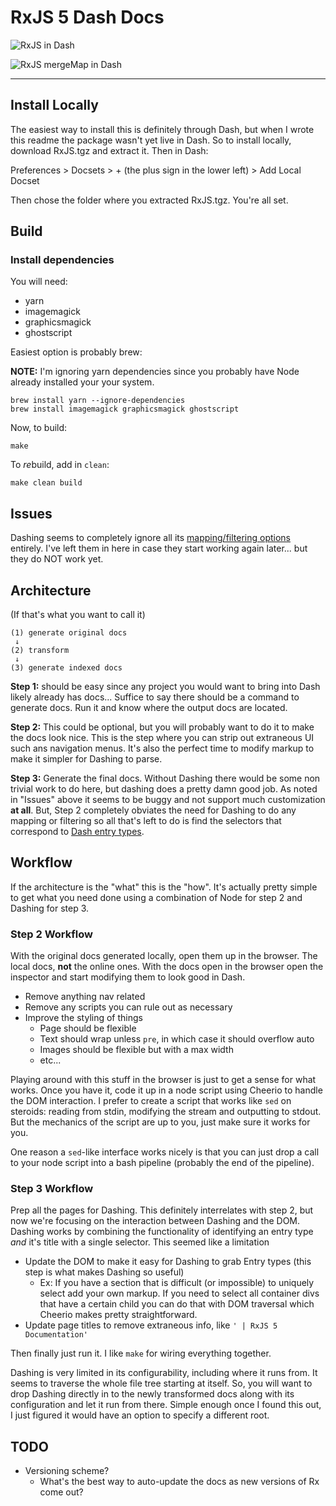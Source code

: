 # RxJS 5 Dash Docs

![RxJS in Dash](https://dropsinn.s3.amazonaws.com/Screen%20Shot%202017-07-04%20at%201.36.51%20AM.png)

![RxJS mergeMap in Dash](https://dropsinn.s3.amazonaws.com/Screen%20Shot%202017-07-04%20at%201.38.50%20AM.png)

---
<!-- Everything below this point will not be included in the dist sent to Dash -->

## Install Locally

The easiest way to install this is definitely through Dash, but when I wrote
this readme the package wasn't yet live in Dash. So to install locally, download
RxJS.tgz and extract it. Then in Dash:

Preferences > Docsets > + (the plus sign in the lower left) > Add Local Docset

Then chose the folder where you extracted RxJS.tgz. You're all set.

## Build

### Install dependencies

You will need:

* yarn
* imagemagick
* graphicsmagick
* ghostscript

Easiest option is probably brew:

**NOTE:** I'm ignoring yarn dependencies since you probably have Node already installed your your system.

```
brew install yarn --ignore-dependencies
brew install imagemagick graphicsmagick ghostscript
```

Now, to build:

```
make
```

To *re*build, add in `clean`:

```
make clean build
```

## Issues

Dashing seems to completely ignore all its [mapping/filtering options](https://github.com/technosophos/dashing#other-mappersfilters-on-selectors) entirely. I've left them in here in case they start working again later... but they do NOT work yet.

## Architecture

(If that's what you want to call it)

```
(1) generate original docs
 ↓
(2) transform
 ↓
(3) generate indexed docs
```

**Step 1:** should be easy since any project you would want to bring into Dash likely already has docs... Suffice to say there should be a command to generate docs. Run it and know where the output docs are located.

**Step 2:** This could be optional, but you will probably want to do it to make the docs look nice. This is the step where you can strip out extraneous UI such ans navigation menus. It's also the perfect time to modify markup to make it simpler for Dashing to parse.

**Step 3:** Generate the final docs. Without Dashing there would be some non trivial work to do here, but dashing does a pretty damn good job. As noted in "Issues" above it seems to be buggy and not support much customization **at all**. But, Step 2 completely obviates the need for Dashing to do any mapping or filtering so all that's left to do is find the selectors that correspond to [Dash entry types][].

[Dash entry types]: https://kapeli.com/docsets#supportedentrytypes

## Workflow

If the architecture is the "what" this is the "how". It's actually pretty simple to get what you need done using a combination of Node for step 2 and Dashing for step 3.

### Step 2 Workflow

With the original docs generated locally, open them up in the browser. The local docs, **not** the online ones. With the docs open in the browser open the inspector and start modifying them to look good in Dash.

* Remove anything nav related
* Remove any scripts you can rule out as necessary
* Improve the styling of things
  * Page should be flexible
  * Text should wrap unless `pre`, in which case it should overflow auto
  * Images should be flexible but with a max width
  * etc...

Playing around with this stuff in the browser is just to get a sense for what works. Once you have it, code it up in a node script using Cheerio to handle the DOM interaction. I prefer to create a script that works like `sed` on steroids: reading from stdin, modifying the stream and outputting to stdout. But the mechanics of the script are up to you, just make sure it works for you.

One reason a `sed`-like interface works nicely is that you can just drop a call to your node script into a bash pipeline (probably the end of the pipeline).

### Step 3 Workflow

Prep all the pages for Dashing. This definitely interrelates with step 2, but now we're focusing on the interaction between Dashing and the DOM. Dashing works by combining the functionality of identifying an entry type _and_ it's title with a single selector. This seemed like a limitation

* Update the DOM to make it easy for Dashing to grab Entry types (this step is what makes Dashing so useful)
  * Ex: If you have a section that is difficult (or impossible) to uniquely select add your own markup. If you need to select all container divs that have a certain child you can do that with DOM traversal which Cheerio makes pretty straightforward.
* Update page titles to remove extraneous info, like `' | RxJS 5 Documentation'`

Then finally just run it. I like `make` for wiring everything together.

Dashing is very limited in its configurability, including where it runs from. It seems to traverse the whole file tree starting at itself. So, you will want to drop Dashing directly in to the newly transformed docs along with its configuration and let it run from there. Simple enough once I found this out, I just figured it would have an option to specify a different root.

## TODO

* Versioning scheme?
  * What's the best way to auto-update the docs as new versions of Rx come out?
